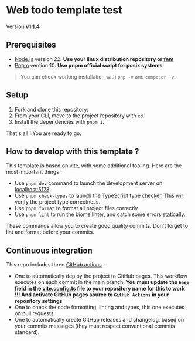 # Web todo template test

Version **v1.1.4** <!-- x-release-please-version -->

## Prerequisites

- [Node.js](https://nodejs.org) version 22. **Use your linux distribution repository or [fnm](https://github.com/Schniz/fnm?tab=readme-ov-file#installation)**
- [Pnpm](https://pnpm.io/installation) version 10. **Use pnpm official script for posix systems**i

> You can check working installation with `php -v` and `composer -v`.

## Setup

1. Fork and clone this repository.
2. From your CLI, move to the project repository with `cd`.
3. Install the dependencies with `pnpm i`.

That's all ! You are ready to go.

## How to develop with this template ?

This template is based on [vite](https://vite.dev/), with some additional
tooling. Here are the most important things :

- Use `pnpm dev` command to launch the development server
  on [localhost:5173](http://localhost:5173/).
- Use `pnpm check-types` to launch
  the [TypeScript](https://www.typescriptlang.org/) type checker. This will
  verify the
  project type correctness.
- Use `pnpm format` to format all project files correctly.
- Use `pnpm lint` to run the [biome](https://biomejs.dev/) linter, and catch
  some errors statically.

These commands allow you to create good quality commits. Don't forget to lint
and format before your commits.

## Continuous integration

This repo includes three [GitHub actions](https://docs.github.com/en/actions) :

- One to automatically deploy the project to GitHub pages. This workflow
  executes on each commit in the main branch. **You
  must update the `base` field in the [vite.config.ts](./vite.config.ts) file to
  your repository name for this to
  work !!! And activate GitHub pages source to `GitHub Actions` in your
  repository settings**
- One to check the code formatting, linting and types, this one executes on pull
  requests.
- One to automatically create GitHub releases and changelog, based on your
  commits messages (they must respect conventional commits standard).
